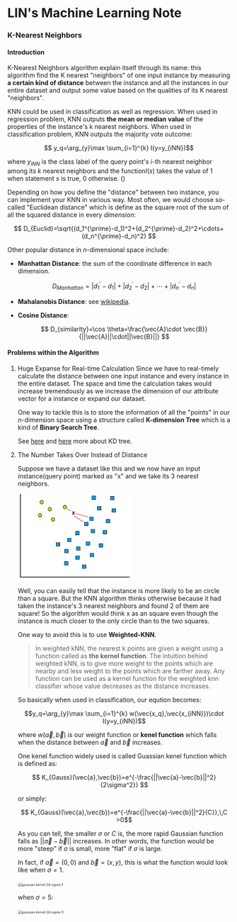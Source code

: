 # LIN's Machine Learning Note

### K-Nearest Neighbors

#### Introduction

K-Nearest Neighbors algorithm explain itself through its name: this algorithm find the K nearest "neighbors" of one input instance by measuring **a certain kind of distance** between the instance and all the instances in our entire dataset and output some value based on the qualities of its K nearest "neighbors". 

KNN could be used in classification as well as regression.  When used in regression problem, KNN outputs **the mean or median value** of the properties of the instance's k nearest neighbors. When used in classification problem, KNN outputs the majority vote outcome:  

$$ y_q=\arg_{y}\max \sum_{i=1}^{k} I(y=y_{iNN})$$

where $y_{iNN}$ is the class label of the query point's $i$-th nearest neighbor among its $k$ nearest neighbors and the function$I(s)$ takes the value of 1 when statement $s$ is true, $0$ otherwise.  ()

Depending on how you define the "distance" between two instance, you can implement your KNN in various way. Most often, we would choose so-called "Euclidean distance" which is define as the square root of the sum of all the squared distance in every *dimension*: 

$$ D_{Euclid}=\sqrt{(d_1^{\prime}-d_1)^2+(d_2^{\prime}-d_2)^2+\cdots+(d_n^{\prime}-d_n)^2} $$

Other popular distance in $n$-dimensional space include: 

- **Manhattan Distance**: the sum of the coordinate difference in each dimension.  

  $$ D_{Manhattan}=|d_1^{\prime}-d_1|+|d_2^{\prime}-d_2|+\cdots+|d_n^{\prime}-d_n| $$

- **Mahalanobis Distance**: see [wikipedia](https://en.wikipedia.org/wiki/Mahalanobis_distance).  

- **Cosine Distance**:  

  $$ D_{similarity}=\cos \theta=\frac{\vec{A}\cdot \vec{B}}{||\vec{A}||\cdot||\vec{B}||} $$

#### Problems within the Algorithm

1. Huge Expanse for Real-time Calculation
   Since we have to real-timely calculate the distance between one input instance and every instance in the entire dataset. The space and time the calculation takes would increase tremendously as we increase the dimension of our attribute vector for a instance or expand our dataset.  
   
   One way to tackle this is to store the information of all the "points" in our $n$-dimension space using a structure called **K-dimension Tree** which is a kind of **Binary Search Tree**. 

   See [here](https://blog.csdn.net/wi162yyxq/article/details/71514423) and [here](https://blog.csdn.net/vinceee__/article/details/83044037) more about KD tree. 
   
2. The Number Takes Over Instead of Distance  

   Suppose we have a dataset like this and we now have an input instance(query point) marked as "x" and we take its 3 nearest neighbors.  

    ![knn-problems-number-takes-over](knn-problems-number-takes-over.png)

   Well, you can easily tell that the instance is more likely to be an circle than a square. But the KNN algorithm thinks otherwise because it had taken the instance's 3 nearest neighbors and found 2 of them are square! So the algorithm would think x as an square even though the instance is much closer to the only circle than to the two squares. 

   One way to avoid this is to use **Weighted-KNN**. 

   > In weighted kNN, the nearest k points are given a weight using a function called as **the kernel function**. The intuition behind weighted  kNN, is to give more weight to the points which are nearby and less weight to the points which are farther away. Any function can be used as a kernel function for the weighted knn classifier whose value decreases as the distance increases. 

   So basically when used in classification, our eqution becomes: 
   
   $$y_q=\arg_{y}\max \sum_{i=1}^{k} w(\vec{x_q},\vec{x_{iNN}})\cdot I(y=y_{iNN})$$  
   
   where $w(\vec{a},\vec{b})$ is our weight function or **kenel function** which falls when the distance between $\vec{a}$ and $\vec{b}$ increases.  
   
   One kenel function widely used is called Guassian kenel function which is defined as: 
   
   $$ K_{Gauss}(\vec{a},\vec{b})=e^{-\frac{||\vec{a}-\vec{b}||^2}{2\sigma^2}} $$
   
   or simply: 
   
   $$ K_{Gauss}(\vec{a},\vec{b})=e^{-\frac{||\vec{a}-\vec{b}||^2}{C}},\,C >0$$  
   
   As you can tell, the smaller $\sigma$ or $C$ is, the more rapid Gaussian function falls as $||\vec{a}-\vec{b}||$ increases. In other words, the function would be more "steep" if $\sigma$ is small, more "flat" if $\sigma$ is large.  
   
   In fact, if $\vec{a}=(0,0)$ and $\vec{b}=(x,y)$, this is what the function would look like when $\sigma=1$.
   
   <img src="/home/lin/GitRepo/summary/ml-note/gaussian-kernel-2d-sigma-1.png" alt="gaussian-kernel-2d-sigma-1" style="zoom: 50%;" />
   
   when $\sigma=5$:
   
   <img src="/home/lin/GitRepo/summary/ml-note/gaussian-kernel-2d-sigma-5.png" alt="gaussian-kernel-2d-sigma-5" style="zoom:50%;" />
   
   